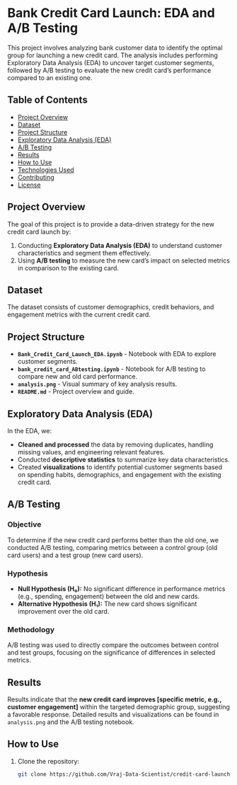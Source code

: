 # Bank Credit Card Launch: EDA and A/B Testing

This project involves analyzing bank customer data to identify the optimal group for launching a new credit card. The analysis includes performing Exploratory Data Analysis (EDA) to uncover target customer segments, followed by A/B testing to evaluate the new credit card’s performance compared to an existing one.

## Table of Contents
- [Project Overview](#project-overview)
- [Dataset](#dataset)
- [Project Structure](#project-structure)
- [Exploratory Data Analysis (EDA)](#exploratory-data-analysis-eda)
- [A/B Testing](#a-b-testing)
- [Results](#results)
- [How to Use](#how-to-use)
- [Technologies Used](#technologies-used)
- [Contributing](#contributing)
- [License](#license)

## Project Overview

The goal of this project is to provide a data-driven strategy for the new credit card launch by:
1. Conducting **Exploratory Data Analysis (EDA)** to understand customer characteristics and segment them effectively.
2. Using **A/B testing** to measure the new card’s impact on selected metrics in comparison to the existing card.

## Dataset

The dataset consists of customer demographics, credit behaviors, and engagement metrics with the current credit card.
## Project Structure

- **`Bank_Credit_Card_Launch_EDA.ipynb`** - Notebook with EDA to explore customer segments.
- **`bank_credit_card_ABtesting.ipynb`** - Notebook for A/B testing to compare new and old card performance.
- **`analysis.png`** - Visual summary of key analysis results.
- **`README.md`** - Project overview and guide.

## Exploratory Data Analysis (EDA)

In the EDA, we:
- **Cleaned and processed** the data by removing duplicates, handling missing values, and engineering relevant features.
- Conducted **descriptive statistics** to summarize key data characteristics.
- Created **visualizations** to identify potential customer segments based on spending habits, demographics, and engagement with the existing credit card.

## A/B Testing

### Objective
To determine if the new credit card performs better than the old one, we conducted A/B testing, comparing metrics between a control group (old card users) and a test group (new card users).

### Hypothesis
- **Null Hypothesis (H₀):** No significant difference in performance metrics (e.g., spending, engagement) between the old and new cards.
- **Alternative Hypothesis (H₁):** The new card shows significant improvement over the old card.

### Methodology
A/B testing was used to directly compare the outcomes between control and test groups, focusing on the significance of differences in selected metrics.

## Results

Results indicate that the **new credit card improves [specific metric, e.g., customer engagement]** within the targeted demographic group, suggesting a favorable response. Detailed results and visualizations can be found in `analysis.png` and the A/B testing notebook.

## How to Use

1. Clone the repository:
   ```bash
   git clone https://github.com/Vraj-Data-Scientist/credit-card-launch-EDA-ABtesting.git
